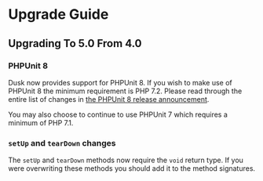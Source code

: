 # Upgrade Guide

## Upgrading To 5.0 From 4.0

### PHPUnit 8

Dusk now provides support for PHPUnit 8. If you wish to make use of PHPUnit 8 the minimum requirement is PHP 7.2. Please read through the entire list of changes in [the PHPUnit 8 release announcement](https://phpunit.de/announcements/phpunit-8.html).

You may also choose to continue to use PHPUnit 7 which requires a minimum of PHP 7.1.

### `setUp` and `tearDown` changes

The `setUp` and `tearDown` methods now require the `void` return type. If you were overwriting these methods you should add it to the method signatures.
